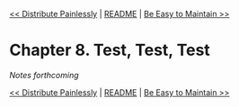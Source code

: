 [&lt;&lt; Distribute Painlessly](ch07-distribute-painlessly.md) | [README](README.md) | [Be Easy to Maintain &gt;&gt;](ch09-be-easy-to-maintain.md)

# Chapter 8. Test, Test, Test

*Notes forthcoming*

[&lt;&lt; Distribute Painlessly](ch07-distribute-painlessly.md) | [README](README.md) | [Be Easy to Maintain &gt;&gt;](ch09-be-easy-to-maintain.md)